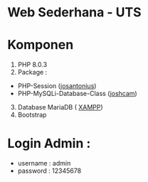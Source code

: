 # Web Sederhana - UTS

# Komponen

1. PHP 8.0.3
2. Package :
- PHP-Session ([josantonius](https://github.com/Josantonius/PHP-Session))
- PHP-MySQLi-Database-Class ([joshcam](https://github.com/ThingEngineer/PHP-MySQLi-Database-Class))
3. Database MariaDB ( [XAMPP](https://www.apachefriends.org/index.html))
4. Bootstrap [](https://themes.getbootstrap.com/product/looper-responsive-admin-template)

# Login Admin :
- username : admin 
- password : 12345678
